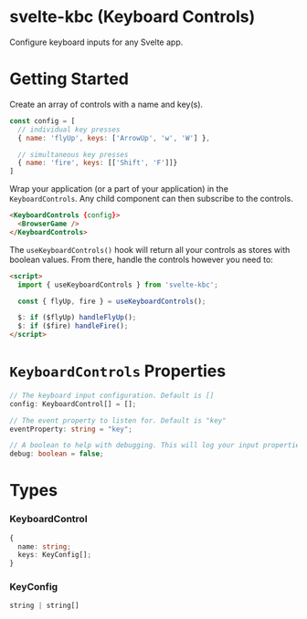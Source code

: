 # svelte-kbc (Keyboard Controls)

Configure keyboard inputs for any Svelte app.

# Getting Started

Create an array of controls with a name and key(s).

```js
const config = [
  // individual key presses
  { name: 'flyUp', keys: ['ArrowUp', 'w', 'W'] },

  // simultaneous key presses 
  { name: 'fire', keys: [['Shift', 'F']]}
]
```

Wrap your application (or a part of your application) in the `KeyboardControls`. Any child component can then subscribe to the controls.

```html
<KeyboardControls {config}>
  <BrowserGame />
</KeyboardControls>
```

The `useKeyboardControls()` hook will return all your controls as stores with boolean values. From there, handle the controls however you need to:

```html
<script>
  import { useKeyboardControls } from 'svelte-kbc';

  const { flyUp, fire } = useKeyboardControls();

  $: if ($flyUp) handleFlyUp();
  $: if ($fire) handleFire();
</script>
```

# `KeyboardControls` Properties

```ts
// The keyboard input configuration. Default is []
config: KeyboardControl[] = [];

// The event property to listen for. Default is "key"
eventProperty: string = "key";

// A boolean to help with debugging. This will log your input properties, and the value returned by event[eventProperty]
debug: boolean = false;
```

# Types

### KeyboardControl
```ts
{
  name: string;
  keys: KeyConfig[];
}
```

### KeyConfig
```ts
string | string[]
```
